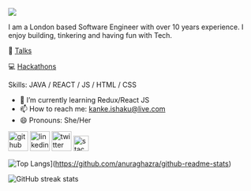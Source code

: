 ![](https://i.imgur.com/AEDUZmb.png)

I am a London based Software Engineer with over 10 years experience. I enjoy building, tinkering and having fun with Tech.

:microphone: [Talks](https://kanke.notion.site/6883d7efc098410f80b0afdece028f6a?v=690b96af3d3041bab1555cad7482ecd1)

:computer: [Hackathons](https://devpost.com/kaykayIS)

Skills: JAVA / REACT / JS / HTML / CSS

- 🌱 I’m currently learning Redux/React JS 
- 📫 How to reach me: kanke.ishaku@live.com 
- 😄 Pronouns: She/Her 


[<img src='https://img.icons8.com/nolan/64/github.png' alt='github' width='40' height='40'>](https://github.com/kanke)  [<img src='https://img.icons8.com/nolan/64/linkedin-circled.png' alt='linkedin' width='40' height='40'>](https://www.linkedin.com/in/kanke/)  [<img src='https://img.icons8.com/nolan/64/twitter-circled.png' alt='twitter' width='40' height='40'>](https://twitter.com/sugarkanke)  [<img src='https://cdn.jsdelivr.net/npm/simple-icons@3.0.1/icons/stackoverflow.svg' alt='stackoverflow' width='31' height='31'>](https://stackoverflow.com/users/4743242/kanke)  

![Top Langs](https://github-readme-stats.vercel.app/api/top-langs/?username=kanke)](https://github.com/anuraghazra/github-readme-stats)

![GitHub streak stats](https://github-readme-streak-stats.herokuapp.com/?user=kanke)  

